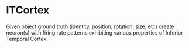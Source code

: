 ITCortex
========

Given object ground truth (identity, position, rotation, size, etc) create neuron(s) with firing rate patterns exhibiting various properties of Inferior Temporal Cortex. 
